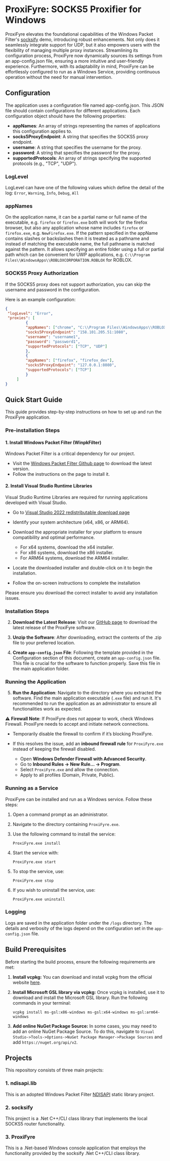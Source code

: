 # ProxiFyre: SOCKS5 Proxifier for Windows

ProxiFyre elevates the foundational capabilities of the Windows Packet Filter's [socksify](https://github.com/wiresock/ndisapi/tree/master/examples/cpp/socksify) demo, introducing robust enhancements. Not only does it seamlessly integrate support for UDP, but it also empowers users with the flexibility of managing multiple proxy instances. Streamlining its configuration process, ProxiFyre now dynamically sources its settings from an app-config.json file, ensuring a more intuitive and user-friendly experience. Furthermore, with its adaptability in mind, ProxiFyre can be effortlessly configured to run as a Windows Service, providing continuous operation without the need for manual intervention.

## Configuration

The application uses a configuration file named app-config.json. This JSON file should contain configurations for different applications. Each configuration object should have the following properties:

- **appNames**: An array of strings representing the names of applications this configuration applies to.
- **socks5ProxyEndpoint**: A string that specifies the SOCKS5 proxy endpoint.
- **username**: A string that specifies the username for the proxy.
- **password**: A string that specifies the password for the proxy.
- **supportedProtocols**: An array of strings specifying the supported protocols (e.g., "TCP", "UDP").

### LogLevel

LogLevel can have one of the following values which define the detail of the log: `Error`, `Warning`, `Info`, `Debug`, `All`

### appNames

On the application name, it can be a partial name or full name of the executable, e.g. `firefox` or `firefox.exe` both will work for the firefox browser, but also any application whose name includes `firefox` or `firefox.exe`, e.g. `NewFirefox.exe`. If the pattern specified in the appName contains slashes or backslashes then it is treated as a pathname and instead of matching the executable name, the full pathname is matched against the pattern. It allows specifying an entire folder using a full or partial path which can be convenient for UWP applications, e.g. `C:\\Program Files\\WindowsApps\\ROBLOXCORPORATION.ROBLOX` for ROBLOX.

### SOCKS5 Proxy Authorization

If the SOCKS5 proxy does not support authorization, you can skip the username and password in the configuration.

Here is an example configuration:

```json
{
 "logLevel": "Error",
 "proxies": [
         {
         "appNames": ["chrome", "C:\\Program Files\\WindowsApps\\ROBLOXCORPORATION.ROBLOX"],
         "socks5ProxyEndpoint": "158.101.205.51:1080",
         "username": "username1",
         "password": "password1",
         "supportedProtocols": ["TCP", "UDP"]
         },
         {
         "appNames": ["firefox", "firefox_dev"],
         "socks5ProxyEndpoint": "127.0.0.1:8080",
         "supportedProtocols": ["TCP"]
         }
     ]
}
````

## Quick Start Guide

This guide provides step-by-step instructions on how to set up and run the ProxiFyre application.

### Pre-installation Steps

#### 1. Install Windows Packet Filter (WinpkFilter)

Windows Packet Filter is a critical dependency for our project.

* Visit the [Windows Packet Filter Github page](https://github.com/wiresock/ndisapi/releases) to download the latest version.
* Follow the instructions on the page to install it.

#### 2. Install Visual Studio Runtime Libraries

Visual Studio Runtime Libraries are required for running applications developed with Visual Studio.

* Go to [Visual Studio 2022 redistributable download page](https://learn.microsoft.com/en-us/cpp/windows/latest-supported-vc-redist?view=msvc-170)
* Identify your system architecture (x64, x86, or ARM64).
* Download the appropriate installer for your platform to ensure compatibility and optimal performance.

  * For x64 systems, download the x64 installer.
  * For x86 systems, download the x86 installer.
  * For ARM64 systems, download the ARM64 installer.
* Locate the downloaded installer and double-click on it to begin the installation.
* Follow the on-screen instructions to complete the installation

Please ensure you download the correct installer to avoid any installation issues.

### Installation Steps

2. **Download the Latest Release**: Visit our [GitHub page](https://github.com/wiresock/socksify/releases) to download the latest release of the ProxiFyre software.

3. **Unzip the Software**: After downloading, extract the contents of the .zip file to your preferred location.

4. **Create `app-config.json` File**: Following the template provided in the Configuration section of this document, create an `app-config.json` file. This file is crucial for the software to function properly. Save this file in the main application folder.

### Running the Application

5. **Run the Application**: Navigate to the directory where you extracted the software. Find the main application executable (`.exe` file) and run it. It's recommended to run the application as an administrator to ensure all functionalities work as expected.

⚠️ **Firewall Note**: If ProxiFyre does not appear to work, check Windows Firewall. ProxiFyre needs to accept and initiate network connections.

* Temporarily disable the firewall to confirm if it’s blocking ProxiFyre.
* If this resolves the issue, add an **inbound firewall rule** for `ProxiFyre.exe` instead of keeping the firewall disabled.

  * Open **Windows Defender Firewall with Advanced Security**.
  * Go to **Inbound Rules → New Rule... → Program**.
  * Select `ProxiFyre.exe` and allow the connection.
  * Apply to all profiles (Domain, Private, Public).

### Running as a Service

ProxiFyre can be installed and run as a Windows service. Follow these steps:

1. Open a command prompt as an administrator.
2. Navigate to the directory containing `ProxiFyre.exe`.
3. Use the following command to install the service:

   ```
   ProxiFyre.exe install
   ```
4. Start the service with:

   ```
   ProxiFyre.exe start
   ```
5. To stop the service, use:

   ```
   ProxiFyre.exe stop
   ```
6. If you wish to uninstall the service, use:

   ```
   ProxiFyre.exe uninstall
   ```

### Logging

Logs are saved in the application folder under the `/logs` directory. The details and verbosity of the logs depend on the configuration set in the `app-config.json` file.

## Build Prerequisites

Before starting the build process, ensure the following requirements are met:

1. **Install vcpkg:** You can download and install vcpkg from the official website [here](https://vcpkg.io/en/getting-started.html).

2. **Install Microsoft GSL library via vcpkg:** Once vcpkg is installed, use it to download and install the Microsoft GSL library. Run the following commands in your terminal:

   ```
   vcpkg install ms-gsl:x86-windows ms-gsl:x64-windows ms-gsl:arm64-windows
   ```

3. **Add online NuGet Package Source:** In some cases, you may need to add an online NuGet Package Source. To do this, navigate to `Visual Studio->Tools->Options->NuGet Package Manager->Package Sources` and add `https://nuget.org/api/v2`.

## Projects

This repository consists of three main projects:

### 1. ndisapi.lib

This is an adopted Windows Packet Filter [NDISAPI](https://github.com/wiresock/ndisapi) static library project.

### 2. socksify

This project is a .Net C++/CLI class library that implements the local SOCKS5 router functionality.

### 3. ProxiFyre

This is a .Net-based Windows console application that employs the functionality provided by the socksify .Net C++/CLI class library.
